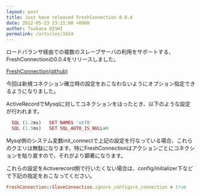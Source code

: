 ```yaml
---
layout: post
title: Just have released FreshConnection 0.0.4
date: 2012-05-23 23:21:00 +0900
author: Tsukasa OISHI
permalink: /articles/1024
---
```


ロードバランサ経由での複数のスレーブサーバの利用をサポートする、FreshConnectionの0.0.4をリリースしました。

[FreshConnection(github)](https://github.com/tsukasaoishi/fresh_connection)

今回は新規コネクション確立時の設定をおこなわないようにオプション指定できるようになりました。

ActiveRecordでMysqlに対してコネクションをはったとき、以下のような設定が行われます。

```ruby
  SQL (1.2ms)   SET NAMES 'utf8'
  SQL (1.5ms)   SET SQL_AUTO_IS_NULL=0
```

Mysql側のシステム変数init\_connectで上記の設定を行なっている場合、これらのクエリは無駄になります。特にFreshConnectionはアクションごとにコネクションを貼り直すので、それがより顕著になります。

これらの設定をActiverecord側で行いたくない場合は、config/initializer下などで下記の指定をおこなってください。

```ruby
FreshConnection::SlaveConnection.ignore_configure_connection = true
```
